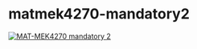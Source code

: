 # matmek4270-mandatory2

[![MAT-MEK4270 mandatory 2](https://github.com/Alessimc/matmek_mandatory2/actions/workflows/main.yml/badge.svg)](https://github.com/Alessimc/matmek_mandatory2/actions/workflows/main.yml)